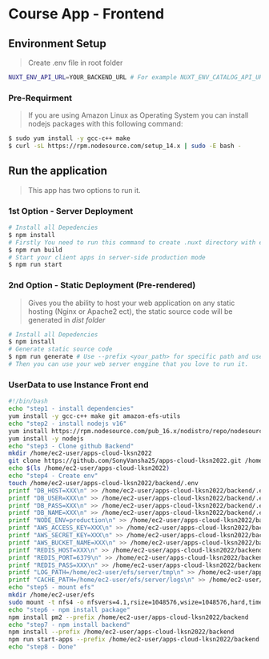 # Course App - Frontend

## Environment Setup
> Create .env file in root folder
```sh
NUXT_ENV_API_URL=YOUR_BACKEND_URL # For example NUXT_ENV_CATALOG_API_URL=http://YOUR_ECS_LB
```

### Pre-Requirment
> If you are using Amazon Linux as Operating System you can install nodejs packages with this following command:
```sh
$ sudo yum install -y gcc-c++ make
$ curl -sL https://rpm.nodesource.com/setup_14.x | sudo -E bash -
```

## Run the application
> This app has two options to run it.

### 1st Option - Server Deployment
```sh
# Install all Depedencies
$ npm install
# Firstly You need to run this command to create .nuxt directory with everything inside ready to start
$ npm run build 
# Start your client apps in server-side production mode
$ npm run start 
```

### 2nd Option - Static Deployment (Pre-rendered)
> Gives you the ability to host your web application on any static hosting (Nginx or Apache2 ect), the static source code will be generated in *dist folder*

```sh
# Install all Depedencies
$ npm install
# Generate static source code
$ npm run generate # Use --prefix <your_path> for specific path and use --quite or --slient for suppressing the output of npm
# Then you can use your web server enggine that you love to run it.
```

### UserData to use Instance Front end
```sh
#!/bin/bash
echo "step1 - install dependencies"
yum install -y gcc-c++ make git amazon-efs-utils
echo "step2 - install nodejs v16"
yum install https://rpm.nodesource.com/pub_16.x/nodistro/repo/nodesource-release-nodistro-1.noarch.rpm -y
yum install -y nodejs
echo "step3 - Clone github Backend"
mkdir /home/ec2-user/apps-cloud-lksn2022
git clone https://github.com/SonyVansha25/apps-cloud-lksn2022.git /home/ec2-user/apps-cloud-lksn2022
echo $(ls /home/ec2-user/apps-cloud-lksn2022)
echo "step4 - Create env"
touch /home/ec2-user/apps-cloud-lksn2022/backend/.env
printf "DB_HOST=XXX\n" >> /home/ec2-user/apps-cloud-lksn2022/backend/.env
printf "DB_USER=XXX\n" >> /home/ec2-user/apps-cloud-lksn2022/backend/.env
printf "DB_PASS=XXX\n" >> /home/ec2-user/apps-cloud-lksn2022/backend/.env
printf "DB_NAME=XXX\n" >> /home/ec2-user/apps-cloud-lksn2022/backend/.env
printf "NODE_ENV=production\n" >> /home/ec2-user/apps-cloud-lksn2022/backend/.env
printf "AWS_ACCESS_KEY=XXX\n" >> /home/ec2-user/apps-cloud-lksn2022/backend/.env
printf "AWS_SECRET_KEY=XXX\n" >> /home/ec2-user/apps-cloud-lksn2022/backend/.env
printf "AWS_BUCKET_NAME=XXX\n" >> /home/ec2-user/apps-cloud-lksn2022/backend/.env
printf "REDIS_HOST=XXX\n" >> /home/ec2-user/apps-cloud-lksn2022/backend/.env
printf "REDIS_PORT=6379\n" >> /home/ec2-user/apps-cloud-lksn2022/backend/.env
printf "REDIS_PASS=XXX\n" >> /home/ec2-user/apps-cloud-lksn2022/backend/.env
printf "LOG_PATH=/home/ec2-user/efs/server/tmp\n" >> /home/ec2-user/apps-cloud-lksn2022/backend/.env
printf "CACHE_PATH=/home/ec2-user/efs/server/logs\n" >> /home/ec2-user/apps-cloud-lksn2022/backend/.env
echo "step5 - mount efs"
mkdir /home/ec2-user/efs
sudo mount -t nfs4 -o nfsvers=4.1,rsize=1048576,wsize=1048576,hard,timeo=600,retrans=2,noresvport 180.10.2.22:/ /home/ec2-user/efs
echo "step6 - npm install package"
npm install pm2 --prefix /home/ec2-user/apps-cloud-lksn2022/backend
echo "step7 - npm install backend" 
npm install --prefix /home/ec2-user/apps-cloud-lksn2022/backend
npm run start-apps --prefix /home/ec2-user/apps-cloud-lksn2022/backend
echo "step8 - Done"
```
